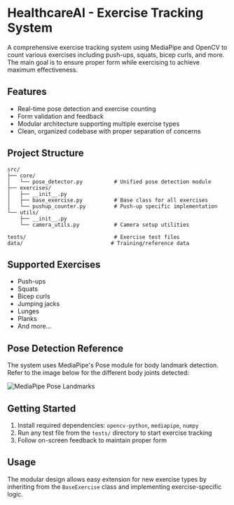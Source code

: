 # HealthcareAI - Exercise Tracking System

A comprehensive exercise tracking system using MediaPipe and OpenCV to count various exercises including push-ups, squats, bicep curls, and more. The main goal is to ensure proper form while exercising to achieve maximum effectiveness.

## Features
- Real-time pose detection and exercise counting
- Form validation and feedback
- Modular architecture supporting multiple exercise types
- Clean, organized codebase with proper separation of concerns

## Project Structure
```
src/
├── core/
│   └── pose_detector.py          # Unified pose detection module
├── exercises/
│   ├── __init__.py
│   ├── base_exercise.py          # Base class for all exercises
│   └── pushup_counter.py         # Push-up specific implementation
└── utils/
    ├── __init__.py
    └── camera_utils.py           # Camera setup utilities

tests/                            # Exercise test files
data/                            # Training/reference data
```

## Supported Exercises
- Push-ups
- Squats
- Bicep curls
- Jumping jacks
- Lunges
- Planks
- And more...

## Pose Detection Reference
The system uses MediaPipe's Pose module for body landmark detection. Refer to the image below for the different body joints detected:

![MediaPipe Pose Landmarks](https://google.github.io/mediapipe/images/mobile/pose_tracking_full_body_landmarks.png)

## Getting Started
1. Install required dependencies: `opencv-python`, `mediapipe`, `numpy`
2. Run any test file from the `tests/` directory to start exercise tracking
3. Follow on-screen feedback to maintain proper form

## Usage
The modular design allows easy extension for new exercise types by inheriting from the `BaseExercise` class and implementing exercise-specific logic.